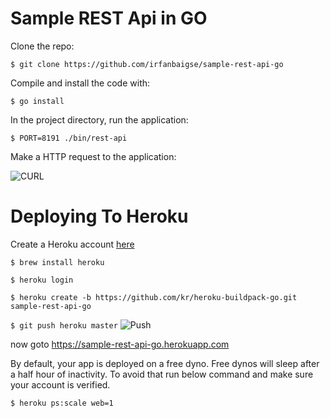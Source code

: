 # Sample REST Api in GO

Clone the repo: 

``
$ git clone https://github.com/irfanbaigse/sample-rest-api-go
``

Compile and install the code with:

``
$ go install
``

In the project directory, run the application:

``
$ PORT=8191 ./bin/rest-api
``

Make a HTTP request to the application:

![CURL](https://i.imgur.com/VHX4hTh.png)


# Deploying To Heroku

Create a Heroku account [here](https://signup.heroku.com/www-header)

``
$ brew install heroku
``


``
$ heroku login
``

``
$ heroku create -b https://github.com/kr/heroku-buildpack-go.git sample-rest-api-go
``

``
$ git push heroku master
``
![Push](https://i.imgur.com/FeD5oED.png)


now goto https://sample-rest-api-go.herokuapp.com

By default, your app is deployed on a free dyno. Free dynos will sleep after a half hour of inactivity. To avoid that run below command and make sure your account is verified. 

``
$ heroku ps:scale web=1
``
